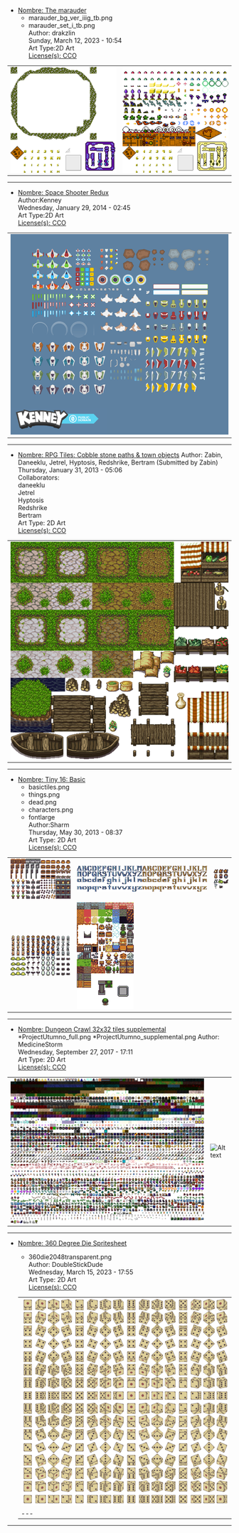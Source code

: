 


* [Nombre: The marauder](https://opengameart.org/content/the-marauder)   
  * marauder_bg_ver_iiig_tb.png  
  * marauder_set_i_tb.png  
  Author: drakzlin  
  Sunday, March 12, 2023 - 10:54  
  Art Type:2D Art  
  [License(s): CCO](https://creativecommons.org/publicdomain/zero/1.0/deed.es_ES) 
  
|   |   |  
| --- | --- |
| ![Alt text](https://github.com/juanantoniogit/Libreria/blob/main/Juegos/2D/TileMap/marauder_bg_ver_iiig_tb.png)| ![Alt text](https://github.com/juanantoniogit/Libreria/blob/main/Juegos/2D/TileMap/marauder_set_i_tb.png)|
 
***




* [Nombre: Space Shooter Redux](https://opengameart.org/content/space-shooter-redux)  
Author:Kenney  
Wednesday, January 29, 2014 - 02:45  
Art Type:2D Art  
[License(s): CCO](https://creativecommons.org/publicdomain/zero/1.0/deed.es_ES)  

| |   
| --- |
| ![Alt text](https://github.com/juanantoniogit/Libreria/blob/main/Juegos/2D/TileMap/SpaceShooterRedux/preview.png) |

  
***


* [Nombre: RPG Tiles: Cobble stone paths & town objects](https://opengameart.org/content/rpg-tiles-cobble-stone-paths-town-objects)
Author: Zabin, Daneeklu, Jetrel, Hyptosis, Redshrike, Bertram (Submitted by Zabin)  
Thursday, January 31, 2013 - 05:06  
Collaborators:  
daneeklu  
Jetrel  
Hyptosis  
Redshrike  
Bertram   
Art Type: 2D Art  
[License(s): CCO](https://creativecommons.org/publicdomain/zero/1.0/deed.es_ES) 

| |   
| --- | 
| ![Alt text](https://github.com/juanantoniogit/Libreria/blob/main/Juegos/2D/TileMap/PathAndObjects.png) |

***








* [Nombre: Tiny 16: Basic](https://opengameart.org/content/tiny-16-basic)  
  * basictiles.png  
  * things.png  
  * dead.png 
  * characters.png 
  * fontlarge  
  Author:Sharm   
  Thursday, May 30, 2013 - 08:37  
  Art Type: 2D Art  
  [License(s): CCO](https://creativecommons.org/publicdomain/zero/1.0/deed.es_ES)  
  
|   |   |  |   
| --- | --- | --- |
| ![Alt text](https://github.com/juanantoniogit/Libreria/blob/main/Juegos/2D/TileMap/things.png)| ![Alt text](https://github.com/juanantoniogit/Libreria/blob/main/Juegos/2D/TileMap/fontlarge.png)| ![Alt text](https://github.com/juanantoniogit/Libreria/blob/main/Juegos/2D/TileMap/dead.png)|
| ![Alt text](https://github.com/juanantoniogit/Libreria/blob/main/Juegos/2D/TileMap/characters.png)| ![Alt text](https://github.com/juanantoniogit/Libreria/blob/main/Juegos/2D/TileMap/basictiles.png)|    |

  
 
***


* [Nombre: Dungeon Crawl 32x32 tiles supplemental](https://opengameart.org/content/dungeon-crawl-32x32-tiles-supplemental)  
 *ProjectUtumno_full.png
 *ProjectUtumno_supplemental.png 
Author: MedicineStorm  
Wednesday, September 27, 2017 - 17:11  
Art Type: 2D Art   
[License(s): CCO](https://creativecommons.org/publicdomain/zero/1.0/deed.es_ES)  

|  |  |   
| --- | --- |
| ![Alt text](https://github.com/juanantoniogit/Libreria/blob/main/Juegos/2D/TileMap/ProjectUtumno_supplemental.png)| ![Alt text](https://github.com/juanantoniogit/Libreria/blob/main/Juegos/2D/TileMap/ProjectUtumno_full.png) |



***


* [Nombre: 360 Degree Die Spritesheet](https://opengameart.org/content/360-degree-die-spritesheet)
  * 360die2048transparent.png  
  Author: DoubleStickDude  
  Wednesday, March 15, 2023 - 17:55  
  Art Type: 2D Art  
  [License(s): CCO](https://creativecommons.org/publicdomain/zero/1.0/deed.es_ES)  
  
  | |   
  | --- |
  | ![Alt text](https://github.com/juanantoniogit/Libreria/blob/main/Juegos/2D/TileMap/360die2048transparent.png)|
  | --- |
***


